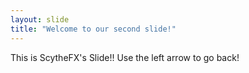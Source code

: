 ```yaml
---
layout: slide
title: "Welcome to our second slide!"
---
```

This is ScytheFX's Slide!!
Use the left arrow to go back!
